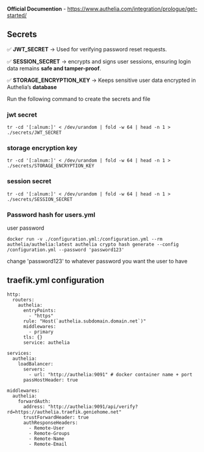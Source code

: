 **Official Documention** - https://www.authelia.com/integration/prologue/get-started/

## Secrets

✅ **JWT_SECRET** → Used for verifying password reset requests.

✅ **SESSION_SECRET** → encrypts and signs user sessions, ensuring login data remains **safe and tamper-proof**.

✅ **STORAGE_ENCRYPTION_KEY** → Keeps sensitive user data encrypted in Authelia’s **database**

Run the following command to create the secrets and file


### jwt secret

```
tr -cd '[:alnum:]' < /dev/urandom | fold -w 64 | head -n 1 > ./secrets/JWT_SECRET
```

### storage encryption key

```
tr -cd '[:alnum:]' < /dev/urandom | fold -w 64 | head -n 1 > ./secrets/STORAGE_ENCRYPTION_KEY
```

### session secret

```
tr -cd '[:alnum:]' < /dev/urandom | fold -w 64 | head -n 1 > ./secrets/SESSION_SECRET
```


### Password hash for users.yml

user password

```
docker run -v ./configuration.yml:/configuration.yml --rm authelia/authelia:latest authelia crypto hash generate --config /configuration.yml --password 'password123'
```

change 'password123' to whatever password you want the user to have

## traefik.yml configuration 

```
http:
  routers:
    authelia:
      entryPoints:
        - "https"
      rule: "Host(`authelia.subdomain.domain.net`)"
      middlewares:
        - primary
      tls: {}
      service: authelia

services:
  authelia:
    loadBalancer:
      servers:
        - url: "http://authelia:9091" # docker container name + port
      passHostHeader: true

middlewares:
  authelia:
    forwardAuth:
      address: "http://authelia:9091/api/verify?rd=https://authelia.traefik.geniehome.net"
      trustForwardHeader: true
      authResponseHeaders:
        - Remote-User
        - Remote-Groups
        - Remote-Name
        - Remote-Email
```
